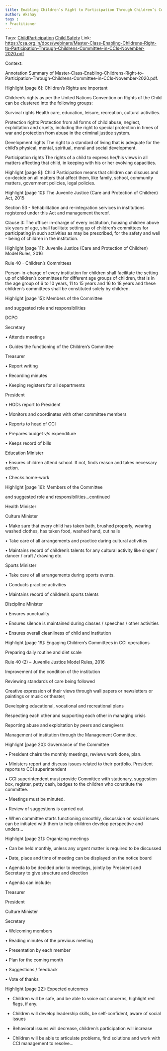 ```yaml
---
title: Enabling Children’s Right to Participation Through Children’s Committees in CCIs
author: Akshay
tags :
- Practitioner
---
```

Tags: [ChildParticipation](Roll%20Ups/Child%20Development/ChildParticipation.md) [Child Safety](Roll%20Ups/Child%20Safety/Child%20Safety.md)
Link: https://csa.org.in/docs/webinars/Master-Class-Enabling-Childrens-Right-to-Participation-Through-Childrens-Committee-in-CCIs-November-2020.pdf

Context:

Annotation Summary of Master-Class-Enabling-Childrens-Right-to-Participation-Through-Childrens-Committee-in-CCIs-November-2020.pdf.

Highlight [page 6]: Children’s Rights are important

Children’s rights as per the United Nations Convention on Rights of the Child can be clustered into the following groups:

Survival rights Health care, education, leisure, recreation, cultural activities.

Protection rights Protection from all forms of child abuse, neglect, exploitation and cruelty, including the right to special protection in times of war and protection from abuse in the criminal justice system.

Development rights The right to a standard of living that is adequate for the child’s physical, mental, spiritual, moral and social development.

Participation rights The rights of a child to express her/his views in all matters affecting that child, in keeping with his or her evolving capacities.

Highlight [page 8]: Child Participation means that children can discuss and co-decide on all matters that affect them, like family, school, community matters, government policies, legal policies.

Highlight [page 10]: The Juvenile Justice (Care and Protection of Children) Act, 2015

Section 53 - Rehabilitation and re-integration services in institutions registered under this Act and management thereof.

Clause 3: The officer in-charge of every institution, housing children above six years of age, shall facilitate setting up of children’s committees for participating in such activities as may be prescribed, for the safety and well - being of children in the institution.

Highlight [page 11]: Juvenile Justice (Care and Protection of Children) Model Rules, 2016

Rule 40 - Children’s Committees

Person-in-charge of every institution for children shall facilitate the setting up of children’s committees for different age groups of children, that is in the age group of 6 to 10 years, 11 to 15 years and 16 to 18 years and these children’s committees shall be constituted solely by children.

Highlight [page 15]: Members of the Committee

and suggested role and responsibilities

DCPO

Secretary

• Attends meetings

• Guides the functioning of the Children’s Committee

Treasurer

• Report writing

• Recording minutes

• Keeping registers for all departments

President

• HODs report to President

• Monitors and coordinates with other committee members

• Reports to head of CCI

• Prepares budget v/s expenditure

• Keeps record of bills

Education Minister

• Ensures children attend school. If not, finds reason and takes necessary action.

• Checks home-work

Highlight [page 16]: Members of the Committee

and suggested role and responsibilities…continued

Health Minister

Culture Minister

• Make sure that every child has taken bath, brushed properly, wearing washed clothes, has taken food, washed hand, cut nails

• Take care of all arrangements and practice during cultural activities

• Maintains record of children’s talents for any cultural activity like singer / dancer / craft / drawing etc.

Sports Minister

• Take care of all arrangements during sports events.

• Conducts practice activities

• Maintains record of children’s sports talents

Discipline Minister

• Ensures punctuality

• Ensures silence is maintained during classes / speeches / other activities

• Ensures overall cleanliness of child and institution

Highlight [page 19]: Engaging Children’s Committees in CCI operations

Preparing daily routine and diet scale

Rule 40 (2) – Juvenile Justice Model Rules, 2016

Improvement of the condition of the institution

Reviewing standards of care being followed

Creative expression of their views through wall papers or newsletters or paintings or music or theater;

Developing educational, vocational and recreational plans

Respecting each other and supporting each other in managing crisis

Reporting abuse and exploitation by peers and caregivers

Management of institution through the Management Committee.

Highlight [page 20]: Governance of the Committee

• President chairs the monthly meetings, reviews work done, plan.

• Ministers report and discuss issues related to their portfolio. President reports to CCI superintendent

• CCI superintendent must provide Committee with stationary, suggestion box, register, petty cash, badges to the children who constitute the committee.

• Meetings must be minuted.

• Review of suggestions is carried out

• When committee starts functioning smoothly, discussion on social issues can be initiated with them to help children develop perspective and unders…

Highlight [page 21]: Organizing meetings

• Can be held monthly, unless any urgent matter is required to be discussed

• Date, place and time of meeting can be displayed on the notice board

• Agenda to be decided prior to meetings, jointly by President and Secretary to give structure and direction

• Agenda can include:

Treasurer

President

Culture Minister

Secretary

• Welcoming members

• Reading minutes of the previous meeting

• Presentation by each member

• Plan for the coming month

• Suggestions / feedback

• Vote of thanks

Highlight [page 22]: Expected outcomes

- Children will be safe, and be able to voice out concerns, highlight red flags, if any.

- Children will develop leadership skills, be self-confident, aware of social issues

- Behavioral issues will decrease, children’s participation will increase

- Children will be able to articulate problems, find solutions and work with CCI management to resolve…

